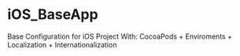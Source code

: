 # iOS_BaseApp
Base Configuration for iOS Project With: CocoaPods + Enviroments + Localization + Internationalization
